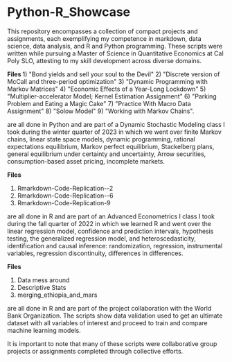 # Python-R_Showcase
This repository encompasses a collection of compact projects and assignments, each exemplifying my competence in markdown, data science, data analysis, and R and Python programming. These scripts were written while pursuing a Master of Science in Quantitative Economics at Cal Poly SLO, attesting to my skill development across diverse domains.


<b>
Files 
</b> 
  1) "Bond yields and sell your soul to the Devil"
  2) "Discrete version of McCall and three-period optimization"
  3) "Dynamic Programming with Markov Matrices"
  4) "Economic Effects of a Year-Long Lockdown"
  5) "Multiplier-accelerator Model; Kernel Estimation Assignment"
  6) "Parking Problem and Eating a Magic Cake"
  7) "Practice With Macro Data Assignment"
  8) "Solow Model"
  9) "Working with Markov Chains". 

are all done in Python and are part of a Dynamic Stochastic Modeling class I took during the winter quarter of 2023 in which we went over finite Markov chains, linear state space models, dynamic programming, rational expectations equilibrium, Markov perfect equilibrium, Stackelberg plans, general equilibrium under certainty and uncertainty, Arrow securities, consumption-based asset pricing, incomplete markets.

<b>Files </b>
1) Rmarkdown-Code-Replication--2
2) Rmarkdown-Code-Replication--6
3) Rmarkdown-Code-Replication-9

are all done in R and are part of an Advanced Econometrics I class I took during the fall quarter of 2022 in which we learned R and went over the linear regression model, confidence and prediction intervals, hypothesis testing, the generalized regression model, and heteroscedasticity, identification and causal inference: randomization, regression, instrumental variables, regression discontinuity, differences in differences.


<b>Files </b>
1) Data mess around
2) Descriptive Stats
3) merging_ethiopia_and_mars

are all done in R and are part of the project collaboration with the World Bank Organization. The scripts show data validation used to get an ultimate dataset with all variables of interest and proceed to train and compare machine learning models. 

It is important to note that many of these scripts were collaborative group projects or assignments completed through collective efforts.

